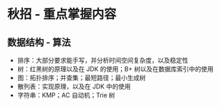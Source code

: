 # 秋招 - 重点掌握内容



## 数据结构 - 算法

-   排序：大部分要求能手写，并分析时间空间复杂度，以及稳定性
-   树：红黑树的原理以及在 JDK 的使用；B+ 树以及在数据库索引中的使用
-   图：拓扑排序；并查集；最短路径；最小生成树
-   散列表：实现原理，以及在 JDK 中的使用
-   字符串：KMP；AC 自动机；Trie 树

